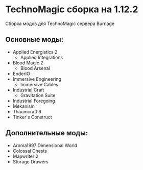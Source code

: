 # TechnoMagic сборка на 1.12.2

Сборка модов для TechnoMagic сервера Burnage

## Основные моды:

* Applied Energistics 2
  * Applied Integrations
* Blood Magic 2
  * Blood Arsenal
* EnderIO
* Immersive Engineering
  * Immersive Cables
* Industrial Craft
  * Gravitation Suite
* Industrial Foregoing
* Mekanism
* Thaumcraft 6
* Tinker's Construct 


## Дополнительные моды:
* Aroma1997 Dimensional World
* Colossal Chests
* Mapwriter 2
* Storage Drawers
